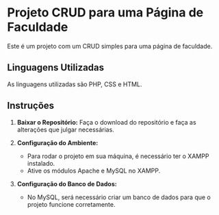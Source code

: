 
# Projeto CRUD para uma Página de Faculdade

Este é um projeto com um CRUD simples para uma página de faculdade.

## Linguagens Utilizadas

As linguagens utilizadas são PHP, CSS e HTML.

## Instruções

1. **Baixar o Repositório:** Faça o download do repositório e faça as alterações que julgar necessárias.

2. **Configuração do Ambiente:**
   - Para rodar o projeto em sua máquina, é necessário ter o XAMPP instalado.
   - Ative os módulos Apache e MySQL no XAMPP.

3. **Configuração do Banco de Dados:**
   - No MySQL, será necessário criar um banco de dados para que o projeto funcione corretamente.

 
 
